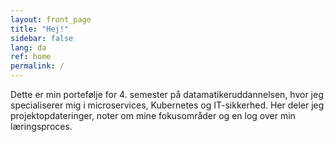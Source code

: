 ```yaml
---
layout: front_page
title: "Hej!"
sidebar: false
lang: da
ref: home
permalink: /
---
```

Dette er min portefølje for 4. semester på datamatikeruddannelsen, hvor jeg specialiserer mig i microservices, Kubernetes og IT-sikkerhed. Her deler jeg projektopdateringer, noter om mine fokusområder og en log over min læringsproces.